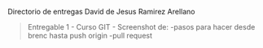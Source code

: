 Directorio de entregas David de Jesus Ramirez Arellano

>Entregable 1
	- Curso GIT
		- Screenshot de:
			-pasos para hacer desde brenc hasta push origin 
			-pull request 
